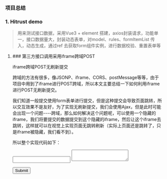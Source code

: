 ### 项目总结

### 1. Hitrust demo

> 用来测试接口数据，采用Vue3 + element 搭建，axios封装请求，功能单一，接口数据量大，封装动态表单，对model、rules、formItemList 传入，动态生成，通过ref 去获取form组件实例，进行数据校验、重置表单等

1. \### 第三方接口调用采用iframe跨域POST

   iframe跨域POST无刷新提交

   跨域的方法有很多，像JSONP、iframe、CORS、postMessage等等，由于项目中用到了iframe进行POST跨域，所以本文主要总结一下如何利用iframe进行POST无刷新提交。

   

   我们知道一般提交使用form表单进行提交，但是这种提交会导致页面跳转，所以交互效果不是友好，为了实现无刷新提交，我们会使用Ajax，但是此时可能会出现一个问题----跨域，那么如何解决这个问题呢，可以使用一个隐藏的iframe，我们将要提交的数据提交到这个隐藏的iframe，然后让这个iframe去跳转，这样就可以在视觉上实现页面无跳转刷新（实际上页面还是跳转了，只是iframe被隐藏，我们看不到）。

   

   所以整个实现代码如下：

   <form action="请求地址" method="post" target="target" id="J_commenting">
        <input name="title" type="text" class="misstion-title J_misstion-title">
   
     <textarea name="desc" class="misstion-description J_description" maxlength="200"></textarea>
   
     <button class="button J_button" type="submit">Submit</button>
   
   </form>

    

   <iframe name="target" style="display:none;"></iframe>